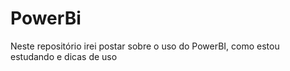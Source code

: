 # PowerBi

Neste repositório irei postar sobre o uso do PowerBI, como estou estudando e dicas de uso
